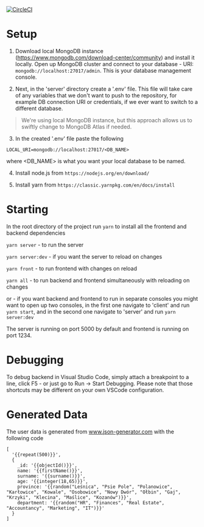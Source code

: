 [![CircleCI](https://circleci.com/gh/golota60/employee-list-creator.svg?style=shield)](https://circleci.com/gh/golota60/employee-list-creator)

# Setup

1. Download local MongoDB instance (https://www.mongodb.com/download-center/community) and install it locally. 
Open up MongoDB cluster and connect to your database - URI: `mongodb://localhost:27017/admin`. This is your database management console.


2. Next, in the 'server' directory create a '.env' file. This file will take care of any variables that we don't want to push to the repository, for example DB connection URI or credentials, if we ever want to switch to a different database.


> We're using local MongoDB instance, but this approach allows us to swiftly change to MongoDB Atlas if needed.


3. In the created '.env' file paste the following
```
LOCAL_URI=mongodb://localhost:27017/<DB_NAME>
```
where <DB_NAME> is what you want your local database to be named.

4. Install node.js from `https://nodejs.org/en/download/`

5. Install yarn from `https://classic.yarnpkg.com/en/docs/install`

# Starting

In the root directory of the project run `yarn` to install all the frontend and backend dependencies

```yarn server``` - to run the server

```yarn server:dev``` - if you want the server to reload on changes

```yarn front``` - to run frontend with changes on reload

```yarn all``` - to run backend and frontend simultaneously with reloading on changes

or - if you want backend and frontend to run in separate consoles you might want 
to open up two consoles, in the first one navigate to 'client' and run `yarn start`, and in the second one navigate to 'server' and run `yarn server:dev`

The server is running on port 5000 by default and frontend is running on port 1234.

# Debugging 

To debug backend in Visual Studio Code, simply attach a breakpoint to a line, click F5 - or just go to Run -> Start Debugging. Please note that those shortcuts may be different on your own VSCode configuration.

# Generated Data

The user data is generated from www.json-generator.com with the following code 
```
[
  '{{repeat(500)}}',
  {
    _id: '{{objectId()}}',
    name: '{{firstName()}}',
    surname: '{{surname()}}',
    age: '{{integer(18,65)}}',
    province: '{{random("Leśnica", "Psie Pole", "Polanowice", "Karłowice", "Kowale", "Osobowice", "Nowy Dwór", "Ołbin", "Gaj", "Krzyki", "Klecina", "Maślice", "Kozanów")}}',
    department: '{{random("HR", "Finances", "Real Estate", "Accountancy", "Marketing", "IT")}}'
  }
]
```




